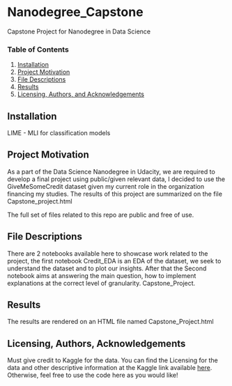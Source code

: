 # Nanodegree_Capstone
 Capstone Project for Nanodegree in Data Science
 
### Table of Contents

1. [Installation](#installation)
2. [Project Motivation](#motivation)
3. [File Descriptions](#files)
4. [Results](#results)
5. [Licensing, Authors, and Acknowledgements](#licensing)
 
 ## Installation <a name="installation"></a>
LIME - MLI for classification models
 
 ## Project Motivation <a name="motivation"></a>
 
 As a part of the Data Science Nanodegree in Udacity, we are required to develop a final project using public/given relevant data, I decided to use the GiveMeSomeCredit dataset given my current role in the organization financing my studies. The results of this project are summarized on the file Capstone_project.html

The full set of files related to this repo are public and free of use. 

## File Descriptions <a name="files"></a>
There are 2 notebooks available here to showcase work related to the project, the first notebook Credit_EDA is an EDA of the dataset, we seek to understand the dataset and to plot our insights. After that the Second notebook aims at answering the main question, how to implement explanations at the correct level of granularity. Capstone_Project.


## Results 

The results are rendered on an HTML file named Capstone_Project.html

## Licensing, Authors, Acknowledgements<a name="licensing"></a>

Must give credit to Kaggle for the data.  You can find the Licensing for the data and other descriptive information at the Kaggle link available [here](https://www.kaggle.com/c/GiveMeSomeCredit/overview).  Otherwise, feel free to use the code here as you would like! 
